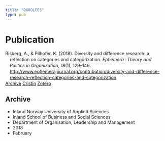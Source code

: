 ```yaml
---
title: "QX8QLEES"
type: pub
---
```

<h1>Publication</h1>
<article id="csl-bib-container-QX8QLEES" class="csl-bib-container">
  <div class="csl-bib-body" style="line-height: 1.35; padding-left: 1em; text-indent:-1em;">
  <div class="csl-entry">Risberg, A., &amp; Pilhofer, K. (2018). Diversity and difference research: a reflection on categories and categorization. <i>Ephemera&#x202F;: Theory and Politics in Organization</i>, <i>18</i>(1), 129&#x2013;146. <a href="http://www.ephemerajournal.org/contribution/diversity-and-difference-research-reflection-categories-and-categorization">http://www.ephemerajournal.org/contribution/diversity-and-difference-research-reflection-categories-and-categorization</a></div>
</div>
  <div class="csl-bib-buttons">
    <a href="#taxonomy-article-QX8QLEES" class="csl-bib-button">Archive</a>
    <a href="https://app.cristin.no/results/show.jsf?id=1569447" alt="Cristin URL" class="csl-bib-button">Cristin</a>
    <a href="http://zotero.org/groups/5402882/items/QX8QLEES" alt="Zotero URL" class="csl-bib-button">Zotero</a>
  </div>
  <div id="csl-bib-meta-container-QX8QLEES"></div>
</article>
<div id="csl-bib-meta-QX8QLEES" class="csl-bib-meta">
  <article id="taxonomy-article-QX8QLEES" class="taxonomy-article">
    <h1>Archive</h1>
    <ul>
      <li>Inland Norway University of Applied Sciences</li>
      <li>Inland School of Business and Social Sciences</li>
      <li>Department of Organisation, Leadership and Management</li>
      <li>2018</li>
      <li>February</li>
    </ul>
  </article>
</div>
